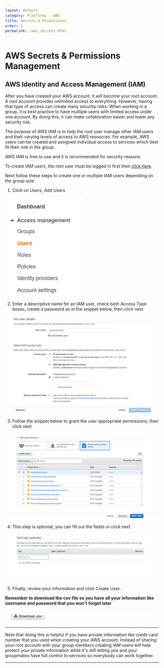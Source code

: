 ```yaml
---
layout: default
category: Platforms - AWS
title: Secrets & Permissions
order: 2
permalink: /aws_secrets.html
---
```


# AWS Secrets & Permissions Management

## AWS Identity and Access Management (IAM)

After you have created your AWS account, it will become your root account. A root account provides unlimited access to everything. However, having that type of access can create many security risks. When working in a group, it is best practice to have multiple users with limited access under one account. By doing this, it can make collaboration easier and lower any security risk.

The purpose of AWS IAM is to help the root user manage other IAM users and their varying levels of access to AWS resources. For example, AWS users can be created and assigned individual access to services which best fit their role in the group.

AWS IAM is free to use and it is recommended for security reasons.

To create IAM users, the root user must be logged in first then [click here](https://console.aws.amazon.com/iam/home#/home).

Next follow these steps to create one or multiple IAM users depending on the group size:

1. Click on Users, Add Users

![step1](/assets/iam_step1.png)


2. Enter a descriptive name for an IAM user, check both Access Type boxes, create a password as in the snippet below, then click next

![step2](/assets/iam_step2.png)


3. Follow the snippet below to grant the user appropriate permissions, then click next

![step3](/assets/iam_step3.png)


4. This step is optional, you can fill out the fields or click next 

![step4](/assets/iam_step4(optional).png)


5. Finally, review your information and click Create User. 

**Remember to download the csv file so you have all your information like username and password that you won't forget later**

![step5](/assets/iam_final.png)


***
Note that doing this is helpful if you have private information like credit card number that you used when creating your AWS account. Instead of sharing your root account with your group members creating IAM users will help protect your private information while it's still letting you and your groupmates have full control to services so everybody can work together. 
***


